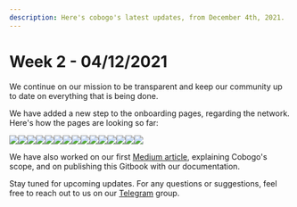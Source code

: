 ```yaml
---
description: Here's cobogo's latest updates, from December 4th, 2021.
---
```


# Week 2 - 04/12/2021

We continue on our mission to be transparent and keep our community up to date on everything that is being done.

We have added a new step to the onboarding pages, regarding the network. Here's how the pages are looking so far:

![](<../.gitbook/assets/1-Submit a channel - 00.png>)![](<../.gitbook/assets/2-Submit a channel - 01.png>)![](<../.gitbook/assets/3-Submit a channel - 02.png>)![](<../.gitbook/assets/4-Submit a channel - 03 (1) (1).png>)![](<../.gitbook/assets/5-Submit a channel - 03-2.png>)![](<../.gitbook/assets/6-Submit a channel - 03-3.png>)![](<../.gitbook/assets/7-Submit a channel - 03 - Waitlist.png>)![](<../.gitbook/assets/8-Submit a channel - 04 (1).png>)![](<../.gitbook/assets/09-Submit a channel - 04-2.png>)![](<../.gitbook/assets/10-Submit a channel - 05 (1) (1).png>)![](<../.gitbook/assets/11-Submit a channel - 05-2.png>)![](<../.gitbook/assets/12-Submit a channel - 06.png>)![](<../.gitbook/assets/13-Submit a channel - 8.png>)![](<../.gitbook/assets/14-Submit a channel - 06-3.png>)![](<../.gitbook/assets/15-Submit a channel - 07.png>)

We have also worked on our first [Medium article](https://medium.com/@cobogosocial/what-is-cobogo-7a895bfce3ea), explaining Cobogo's scope, and on publishing this Gitbook with our documentation.

Stay tuned for upcoming updates. For any questions or suggestions, feel free to reach out to us on our [Telegram](https://t.me/cobogosocial) group.&#x20;
